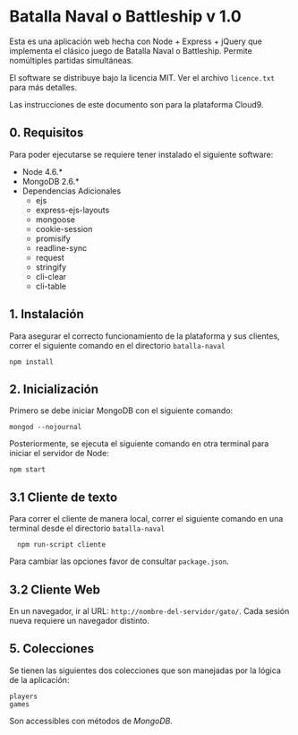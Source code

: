 # Batalla Naval o Battleship v 1.0

Esta es una aplicación web hecha con Node + Express + jQuery que implementa el clásico juego de Batalla Naval o Battleship. Permite nomúltiples partidas simultáneas.

El software se distribuye bajo la licencia MIT. Ver el archivo `licence.txt` para más detalles.

Las instrucciones de este documento son para la plataforma Cloud9.

## 0. Requisitos

Para poder ejecutarse se requiere tener instalado el siguiente software:

- Node 4.6.*
- MongoDB 2.6.*
- Dependencias Adicionales
  - ejs
  - express-ejs-layouts
  - mongoose
  - cookie-session
  - promisify
  - readline-sync
  - request
  - stringify
  - cli-clear
  - cli-table

## 1. Instalación

Para asegurar el correcto funcionamiento de la plataforma y sus clientes, correr el siguiente comando en el directorio `batalla-naval`

    npm install

## 2. Inicialización

Primero se debe iniciar MongoDB con el siguiente comando:

    mongod --nojournal

Posteriormente, se ejecuta el siguiente comando en otra terminal para iniciar el servidor de Node:

    npm start

## 3.1 Cliente de texto

Para correr el cliente de manera local, correr el siguiente comando en una terminal desde el directorio `batalla-naval`

      npm run-script cliente
      
Para cambiar las opciones favor de consultar `package.json`.

## 3.2 Cliente Web

En un navegador, ir al URL: `http://nombre-del-servidor/gato/`. Cada sesión nueva requiere un navegador distinto.

## 5. Colecciones

Se tienen las siguientes dos colecciones que son manejadas por la lógica de la aplicación:

    players
    games

Son accessibles con métodos de *MongoDB*.